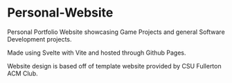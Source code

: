 # Personal-Website
Personal Portfolio Website showcasing Game Projects and 
general Software Development projects.

Made using Svelte with Vite and hosted through Github Pages.

Website design is based off of template website provided by CSU Fullerton ACM Club.
